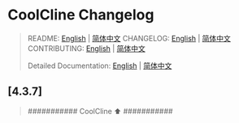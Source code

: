 # CoolCline Changelog
> README: [English](README.md) | [简体中文](https://gitee.com/coolcline/coolcline/blob/main/README_zh.md) CHANGELOG: [English](CHANGELOG.md) | [简体中文](https://gitee.com/coolcline/coolcline/blob/main/CHANGELOG_zh.md) CONTRIBUTING: [English](CONTRIBUTING.md) | [简体中文](https://gitee.com/coolcline/coolcline/blob/main/CONTRIBUTING_zh.md)
>
> Detailed Documentation: [English](docs/user-docs/en/index.md) | [简体中文](https://gitee.com/coolcline/coolcline/blob/main/docs/user-docs/zh/index.md)

## [4.3.7]

> ########### CoolCline ⬆️ ###########

